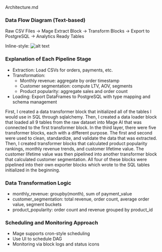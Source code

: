 Architecture.md

### Data Flow Diagram (Text-based)
Raw CSV Files → Mage Extract Block → Transform Blocks → Export to PostgreSQL → Analytics Ready Tables

Inline-style: 
![alt text](https://github.com/https://github.com/Myoof/Brazilian-E-Commerce/pipeline_tree.png "Visual of the Pipeline Tree")

### Explanation of Each Pipeline Stage
- Extraction: Load CSVs for orders, payments, etc.
- Transformation:
  - Monthly revenue: aggregate by order timestamp
  - Customer segmentation: compute LTV, AOV, segments
  - Product popularity: aggregate sales and order count
- Loading: Export DataFrames to PostgreSQL with type mapping and schema management

First, I created a data transformer block that initialized all of the tables I would use in SQL through sqlalchemy. Then, I created a data loader block that loaded all 9 tables from the raw dataset into Mage AI that was connected to the first transformer block. In the third layer, there were five transformer blocks, each with a different purpose. The first and second were used to clean, standardize, and validate the data that was extracted. Then, I created transformer blocks that calculated product popularity rankings, monthly revenue trends, and customer lifetime value. The customer lifetime value was then pipelined into another transformer block that calculated customer segmentation. All four of these blocks were pipelined into their own exporter blocks which wrote to the SQL tables initialized in the beginning.

### Data Transformation Logic
- monthly_revenue: groupby(month), sum of payment_value
- customer_segmentation: total revenue, order count, average order value, segment buckets
- product_popularity: order count and revenue grouped by product_id

### Scheduling and Monitoring Approach
- Mage supports cron-style scheduling
- Use UI to schedule DAG
- Monitoring via block logs and status icons
